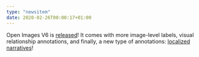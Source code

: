 ```yaml
---
type: "newsitem"
date: 2020-02-26T00:00:17+01:00
---
```

Open Images V6 is <a href="https://ai.googleblog.com/2020/02/open-images-v6-now-featuring-localized.html">released</a>! It comes with more image-level labels, visual relationship annotations, and finally, a new type of annotations: <a href="https://google.github.io/localized-narratives/">localized narratives</a>!
